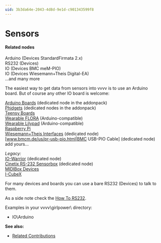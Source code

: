 ```yaml
---
uid: 3b3da64e-2043-4d8d-9e1d-c901343599f8
---
```


# Sensors

#### Related nodes
<span class="node">Arduino (Devices StandardFirmata 2.x)</span>  
<span class="node">RS232 (Devices)</span>  
<span class="node">IO (Devices BMC meM-PIO)</span>  
<span class="node">IO (Devices Wiesemann+Theis Digital-EA)</span>  
...and many more  

The easiest way to get data from sensors into vvvv is to use an Arduino board. But of course any other IO board is welcome:  

<a href="http://arduino.cc/en/Main/Products" class="extURL" target="_blank">Arduino Boards</a> (dedicated node in the addonpack)  
<a href="http://www.phidgets.com/" class="extURL" target="_blank">Phidgets</a> (dedicated nodes in the addonpack)  
<a href="http://www.pjrc.com/teensy/" class="extURL" target="_blank">Teensy Boards</a>  
<a href="http://www.adafruit.com/products/659" class="extURL" target="_blank">Wearable FLORA</a> (Arduino-compatible)  
<a href="https://www.sparkfun.com/categories/135" class="extURL" target="_blank">Wearable Lilypad</a> (Arduino-compatible)  
<a href="http://www.raspberrypi.org/" class="extURL" target="_blank">Raspberry Pi</a>  
<a href="http://www.wut.de/e-wwwww-ww-hpus-000.php" class="extURL" target="_blank">Wiesemann+Theis Interfaces</a> (dedicated node)  
[www.bmcm.de/us/pr-usb-pio.html|BMC USB-PIO Cable] (dedicated node)  
add yours...  

*Legacy:*  
<a href="http://www.codemercs.com/index.php?id=io-warrior&L=1" class="extURL" target="_blank">IO-Warrior</a> (dedicated node)  
<a href="http://www.cinetix.de/interface/english/rsensbox.htm" class="extURL" target="_blank">Cinetix RS-232 Sensorbox</a> (dedicated node)  
<a href="http://www.ucapps.de/" class="extURL" target="_blank">MIDIBox Devices</a>  
<a href="http://infusionsystems.com/catalog/index.php" class="extURL" target="_blank">I-CubeX</a>  

For many devices and boards you can use a bare <span class="node">RS232 (Devices)</span> to talk to them.  

As a side note check the [How To RS232](xref:ea70034f-a39c-4ecb-910d-07a93956b6c2).  

Examples in your vvvv\girlpower\ directory:  
* IO\Arduino  

**See also:**  
* <a href="https://vvvv.org/contributions/1353+1351+2439+1352+7934+2438+1354+1355/4127+3036+5126+4118+3791" class="extURL" target="_blank">Related Contributions</a>  




